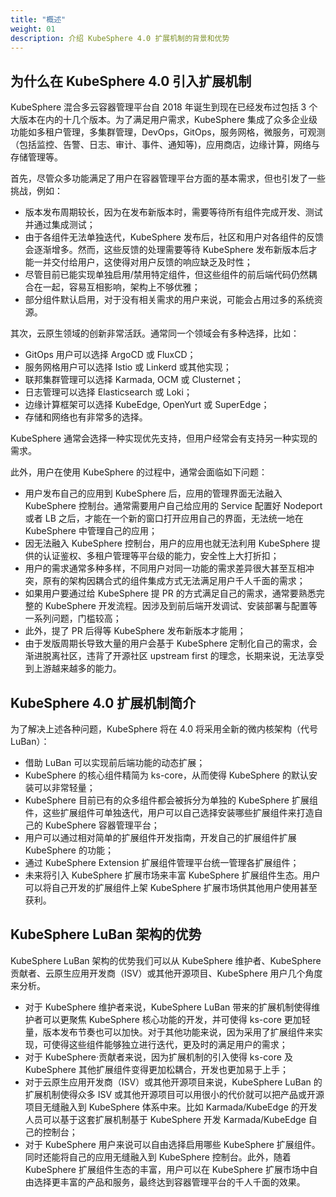 ```yaml
---
title: "概述"
weight: 01
description: 介绍 KubeSphere 4.0 扩展机制的背景和优势
---
```


## 为什么在 KubeSphere 4.0 引入扩展机制

KubeSphere 混合多云容器管理平台自 2018 年诞生到现在已经发布过包括 3 个大版本在内的十几个版本。为了满足用户需求，KubeSphere 集成了众多企业级功能如多租户管理，多集群管理，DevOps，GitOps，服务网格，微服务，可观测（包括监控、告警、日志、审计、事件、通知等)，应用商店，边缘计算，网络与存储管理等。

首先，尽管众多功能满足了用户在容器管理平台方面的基本需求，但也引发了一些挑战，例如：

- 版本发布周期较长，因为在发布新版本时，需要等待所有组件完成开发、测试并通过集成测试；
- 由于各组件无法单独迭代，KubeSphere 发布后，社区和用户对各组件的反馈会逐渐增多。然而，这些反馈的处理需要等待 KubeSphere 发布新版本后才能一并交付给用户，这使得对用户反馈的响应缺乏及时性；
- 尽管目前已能实现单独启用/禁用特定组件，但这些组件的前后端代码仍然耦合在一起，容易互相影响，架构上不够优雅；
- 部分组件默认启用，对于没有相关需求的用户来说，可能会占用过多的系统资源。

其次，云原生领域的创新非常活跃。通常同一个领域会有多种选择，比如：

- GitOps 用户可以选择 ArgoCD 或 FluxCD；
- 服务网格用户可以选择 Istio 或 Linkerd 或其他实现；
- 联邦集群管理可以选择 Karmada, OCM 或 Clusternet；
- 日志管理可以选择 Elasticsearch 或 Loki；
- 边缘计算框架可以选择 KubeEdge, OpenYurt 或 SuperEdge；
- 存储和网络也有非常多的选择。

KubeSphere 通常会选择一种实现优先支持，但用户经常会有支持另一种实现的需求。

此外，用户在使用 KubeSphere 的过程中，通常会面临如下问题：

- 用户发布自己的应用到 KubeSphere 后，应用的管理界面无法融入 KubeSphere 控制台。通常需要用户自己给应用的 Service 配置好 Nodeport 或者 LB 之后，才能在一个新的窗口打开应用自己的界面，无法统一地在 KubeSphere 中管理自己的应用；
- 因无法融入 KubeSphere 控制台，用户的应用也就无法利用 KubeSphere 提供的认证鉴权、多租户管理等平台级的能力，安全性上大打折扣；
- 用户的需求通常多种多样，不同用户对同一功能的需求差异很大甚至互相冲突，原有的架构因耦合式的组件集成方式无法满足用户千人千面的需求；
- 如果用户要通过给 KubeSphere 提 PR 的方式满足自己的需求，通常要熟悉完整的 KubeSphere 开发流程。因涉及到前后端开发调试、安装部署与配置等一系列问题，门槛较高；
- 此外，提了 PR 后得等 KubeSphere 发布新版本才能用；
- 由于发版周期长导致大量的用户会基于 KubeSphere 定制化自己的需求，会渐进脱离社区，违背了开源社区 upstream first 的理念，长期来说，无法享受到上游越来越多的能力。

## KubeSphere 4.0 扩展机制简介

为了解决上述各种问题，KubeSphere 将在 4.0 将采用全新的微内核架构（代号 LuBan）：

- 借助 LuBan 可以实现前后端功能的动态扩展；
- KubeSphere 的核心组件精简为 ks-core，从而使得 KubeSphere 的默认安装可以非常轻量；
- KubeSphere 目前已有的众多组件都会被拆分为单独的 KubeSphere 扩展组件，这些扩展组件可单独迭代，用户可以自己选择安装哪些扩展组件来打造自己的 KubeSphere 容器管理平台；
- 用户可以通过相对简单的扩展组件开发指南，开发自己的扩展组件扩展 KubeSphere 的功能；
- 通过 KubeSphere Extension 扩展组件管理平台统一管理各扩展组件；
- 未来将引入 KubeSphere 扩展市场来丰富 KubeSphere 扩展组件生态。用户可以将自己开发的扩展组件上架 KubeSphere 扩展市场供其他用户使用甚至获利。

## KubeSphere LuBan 架构的优势

KubeSphere LuBan 架构的优势我们可以从 KubeSphere 维护者、KubeSphere 贡献者、云原生应用开发商（ISV）或其他开源项目、KubeSphere 用户几个角度来分析。

- 对于 KubeSphere 维护者来说，KubeSphere LuBan 带来的扩展机制使得维护者可以更聚焦 KubeSphere 核心功能的开发，并可使得 ks-core 更加轻量，版本发布节奏也可以加快。对于其他功能来说，因为采用了扩展组件来实现，可使得这些组件能够独立进行迭代，更及时的满足用户的需求；
- 对于 KubeSphere·贡献者来说，因为扩展机制的引入使得 ks-core 及 KubeSphere 其他扩展组件变得更加松耦合，开发也更加易于上手；
- 对于云原生应用开发商（ISV）或其他开源项目来说，KubeSphere LuBan 的扩展机制使得众多 ISV 或其他开源项目可以用很小的代价就可以把产品或开源项目无缝融入到 KubeSphere 体系中来。比如 Karmada/KubeEdge 的开发人员可以基于这套扩展机制基于 KubeSphere 开发 Karmada/KubeEdge 自己的控制台；
- 对于 KubeSphere 用户来说可以自由选择启用哪些 KubeSphere 扩展组件。同时还能将自己的应用无缝融入到 KubeSphere 控制台。此外，随着 KubeSphere 扩展组件生态的丰富，用户可以在 KubeSphere 扩展市场中自由选择更丰富的产品和服务，最终达到容器管理平台的千人千面的效果。